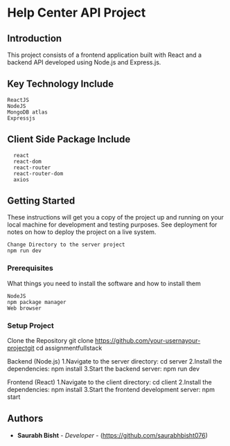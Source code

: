# Help Center API Project

## Introduction

This project consists of a frontend application built with React and a backend API developed using Node.js and Express.js.

## Key Technology Include
```
ReactJS
NodeJS
MongoDB atlas
Expressjs
```

## Client Side Package Include
```
  react
  react-dom
  react-router
  react-router-dom
  axios
```

## Getting Started

These instructions will get you a copy of the project up and running on your local machine for development and testing purposes. See deployment for notes on how to deploy the project on a live system.

```
Change Directory to the server project 
npm run dev
```

### Prerequisites

What things you need to install the software and how to install them

```
NodeJS
npm package manager
Web browser
```

### Setup Project
Clone the Repository
  git clone https://github.com/your-usernayour-projectgit
  cd assignmentfullstack

Backend (Node.js)
  1.Navigate to the server directory:
    cd server
  2.Install the dependencies:
    npm install
  3.Start the backend server:
    npm run dev

Frontend (React)
  1.Navigate to the client directory:
    cd client
  2.Install the dependencies:
    npm install
  3.Start the frontend development server:
    npm start


## Authors

* **Saurabh Bisht** - *Developer* - (https://github.com/saurabhbisht076)
